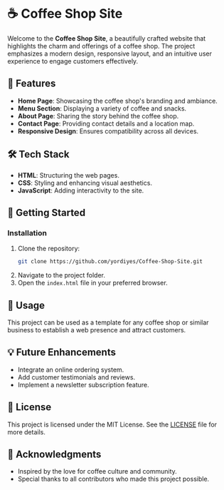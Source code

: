 # ☕ Coffee Shop Site  

Welcome to the **Coffee Shop Site**, a beautifully crafted website that highlights the charm and offerings of a coffee shop. The project emphasizes a modern design, responsive layout, and an intuitive user experience to engage customers effectively.  

## 🌟 Features  
- **Home Page**: Showcasing the coffee shop's branding and ambiance.  
- **Menu Section**: Displaying a variety of coffee and snacks.  
- **About Page**: Sharing the story behind the coffee shop.  
- **Contact Page**: Providing contact details and a location map.  
- **Responsive Design**: Ensures compatibility across all devices.  

## 🛠️ Tech Stack  
- **HTML**: Structuring the web pages.  
- **CSS**: Styling and enhancing visual aesthetics.  
- **JavaScript**: Adding interactivity to the site.  

## 🚀 Getting Started  
### Installation  
1. Clone the repository:  
   ```bash  
   git clone https://github.com/yordiyes/Coffee-Shop-Site.git  
   ```  
2. Navigate to the project folder.  
3. Open the `index.html` file in your preferred browser.  

## 📖 Usage  
This project can be used as a template for any coffee shop or similar business to establish a web presence and attract customers.  

## 💡 Future Enhancements  
- Integrate an online ordering system.  
- Add customer testimonials and reviews.  
- Implement a newsletter subscription feature.  

## 📝 License  
This project is licensed under the MIT License. See the [LICENSE](LICENSE) file for more details.  

## 🙌 Acknowledgments  
- Inspired by the love for coffee culture and community.  
- Special thanks to all contributors who made this project possible.  
